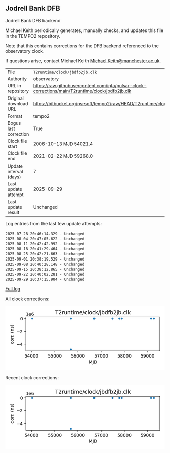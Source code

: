 
## Jodrell Bank DFB

Jodrell Bank DFB backend

Michael Keith periodically generates, manually checks, and updates
this file in the TEMPO2 repository.

Note that this contains corrections for the DFB backend referenced
to the observatory clock.

If questions arise, contact Michael Keith
<Michael.Keith@manchester.ac.uk>.

|     |     |
|:--- |:--- |
| File | `T2runtime/clock/jbdfb2jb.clk` |
| Authority | observatory |
| URL in repository | <https://raw.githubusercontent.com/ipta/pulsar-clock-corrections/main/T2runtime/clock/jbdfb2jb.clk> |
| Original download URL | <https://bitbucket.org/psrsoft/tempo2/raw/HEAD/T2runtime/clock/jbdfb2jb.clk> |
| Format | tempo2 |
| Bogus last correction | True |
| Clock file start | 2006-10-13 MJD 54021.4 |
| Clock file end | 2021-02-22 MJD 59268.0 |
| Update interval (days) | 7 |
| Last update attempt | 2025-09-29 |
| Last update result | Unchanged |

Log entries from the last few update attempts:
```
2025-07-28 20:46:14.329 - Unchanged
2025-08-04 20:47:05.622 - Unchanged
2025-08-11 20:42:42.992 - Unchanged
2025-08-18 20:41:29.464 - Unchanged
2025-08-25 20:42:21.663 - Unchanged
2025-09-01 20:38:19.529 - Unchanged
2025-09-08 20:40:28.148 - Unchanged
2025-09-15 20:38:12.865 - Unchanged
2025-09-22 20:40:02.281 - Unchanged
2025-09-29 20:37:15.904 - Unchanged
```
[Full log](https://raw.githubusercontent.com/ipta/pulsar-clock-corrections/main/log/T2runtime/clock/jbdfb2jb.clk.log)


All clock corrections:

![plot of all clock corrections](jbdfb2jb.clk.png "All corrections")

Recent clock corrections:

![plot of recent clock corrections](jbdfb2jb.clk.short.png "Recent corrections")

